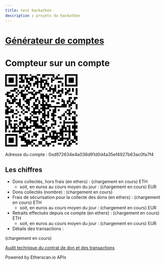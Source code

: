 ```yaml
---
title: test hackathon
description : projets du hackathon
---
```

# [Générateur de comptes](comptes.md)

# Compteur sur un compte

![QR code du contrat de don](/contract_qr_code.png)

Adresse du compte : 0xd972634e4a036d91d0d4a35ef4927b63ac0fa7f4

## Les chiffres

* Dons collectés, hors frais (en ethers) : <span id="collected_sum">(chargement en cours)</span> ETH
    * soit, en euros au cours moyen du jour : <span id="collected_sum_eur">(chargement en cours)</span> EUR
* Dons collectés (nombre) : <span id="collected_count">(chargement en cours)</span>
* Frais de sécurisation pour la collecte des dons (en ethers) : <span id="collection_fees_sum">(chargement en cours)</span> ETH
    * soit, en euros au cours moyen du jour : <span id="collection_fees_sum_eur">(chargement en cours)</span> EUR
* Retraits effectués depuis ce compte (en ethers) : <span id="withdrawn_sum">(chargement en cours)</span> ETH
    * soit, en euros au cours moyen du jour : <span id="withdrawn_sum_eur">(chargement en cours)</span> EUR
* Détails des transactions :
<div id="transactions"> (chargement en cours) </div>

[Audit technique du contrat de don et des transactions](https://etherscan.io/address/0xd972634e4a036d91d0d4a35ef4927b63ac0fa7f4)

Powered by Etherscan.io APIs

<script src="https://code.jquery.com/jquery-3.3.1.min.js"></script>
<script>
    var etherscanAPIKeyToken = "XZYBD5MNJ6TEN28TZGMVTF2SZ9PGNVUV3K";
    var account_address = "0xd972634e4a036d91d0d4a35ef4927b63ac0fa7f4";
    var balance_request = "module=account&action=balance&address="
        + account_address
        + "&tag=latest";
    var relative_url_of_transactions_request = "module=account&action=txlist&address="
        + account_address
        + "&startblock=0&endblock=99999999&page=1&offset=10&sort=asc"
    var absolute_url_of_transactions_request = "https://api.etherscan.io/api?"
        + relative_url_of_transactions_request
        + "&apikey="
        + etherscanAPIKeyToken;
    $.getJSON( absolute_url_of_transactions_request )
        .done( function(data) {
            console.log( "done", data );
            // we got incoming transactions, let's get outgoing transactions too
            // sort them by timestamp
            var transactions = data.result.sort( function(t1, t2) { return t2.timeStamp - t1.timeStamp; } );
            var html = '<ul>';
            var collected_sum = 0; // cumulated sum of donations collected
            var collected_count = 0; // number of donations collected
            var collection_fees_sum = 0; // cumulated transaction fees paid by donors
            var withdrawn_sum = 0; // cumulated donations withdrawn
            transactions.forEach(function(item, index, array) {
                console.log(item, index);
                var newDate = new Date();
                newDate.setTime(item.timeStamp*1000);
                var dateString = newDate.toISOString();
                var event = item.input.substring(0,10);
                switch(event) {
                    case '0x':
                        var value = Number.parseFloat(item.value / Math.pow(10,18));
                        if (value > 0) {           // deposit = donation
                           collected_sum += value;
                           collected_count += 1;
                           var gas_price = Number.parseFloat(item.gasPrice);
                           var gas_used = Number.parseFloat(item.gasUsed);
                           var transaction_fees = gas_price * gas_used / Math.pow(10,18);
                           collection_fees_sum += transaction_fees;
                           event = "Réception d'un don de " + value.toFixed(4) + " ETH";
                           event += " et paiement de " + collection_fees_sum.toFixed(4) + " ETH";
                           event += " par le donateur pour les frais de sécurisation de la collecte";
                        } else {                    // withdrawal
                           withdrawn_sum += value;
                           event = "Retrait de " + value.toFixed(4) + " ETH";
                        };
                        html += '<li><a href="https://etherscan.io/tx/' + item.hash + '">' +
                           event +
                           ' (' + dateString.substring(0,10) +
                           ' à ' + dateString.substring(11,19) +
                           ')</a></li>';
                        break;
                    default:
                        event = item.input;
                };
            });
            html += '</ul>';
            $('#transactions').html(html);
            // Fill the dashboard with figures
            $('#withdrawn_sum').html(withdrawn_sum.toFixed(4));
            $('#collection_fees_sum').html(collection_fees_sum.toFixed(4));
            collection_fees_percent = collection_fees_sum / collected_sum * 100;
            $('#collection_fees_percent').html(collection_fees_percent.toPrecision(2));
            $('#collected_sum').html(collected_sum.toFixed(4));
            $('#collected_count').html(collected_count);
            //
            // let's convert ETH sums into EUR
            //
            var absolute_url_of_price_request = "https://min-api.cryptocompare.com/data/generateAvg?fsym=ETH&tsym=EUR&e=Kraken";
            $.getJSON( absolute_url_of_price_request )
                    .done( function(data) {
                        var price = data.RAW.PRICE;
                        var withdrawn_sum_eur = withdrawn_sum * price ;
                        var collection_fees_sum_eur = collection_fees_sum * price ;
                        var collected_sum_eur = collected_sum * price ;
                        $('#withdrawn_sum_eur').html(withdrawn_sum_eur.toFixed(2));
                        $('#collection_fees_sum_eur').html(collection_fees_sum_eur.toFixed(2));
                        $('#collected_sum_eur').html(collected_sum_eur.toFixed(2));
                    } )
                    .fail( function(error) { console.log( "fail while trying to get ETH price", error ); } )
                    .always( function() { console.log( "always log after trying to get ETH price" ); } );
        } )
        .fail( function(error) { console.log( "fail while trying to get contract transactions", error ); } )
        .always( function() { console.log( "always after trying to get contract transactions" ); } );
</script>
